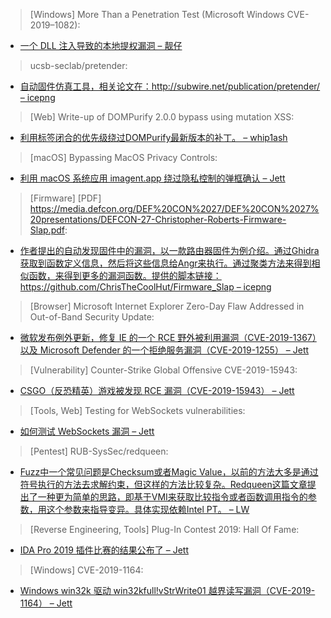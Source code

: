 > [Windows] More Than a Penetration Test (Microsoft Windows CVE-2019–1082):


* [一个 DLL 注入导致的本地提权漏洞 – 靓仔](https://medium.com/@bazyli.michal/more-than-a-penetration-test-cve-2019-1082-647ba2e59034)



> ucsb-seclab/pretender:


* [自动固件仿真工具，相关论文在：http://subwire.net/publication/pretender/ – icepng](https://github.com/ucsb-seclab/pretender)



> [Web] Write-up of DOMPurify 2.0.0 bypass using mutation XSS:


* [利用标签闭合的优先级绕过DOMPurify最新版本的补丁。 – whip1ash](https://research.securitum.com/dompurify-bypass-using-mxss/)



> [macOS] Bypassing MacOS Privacy Controls:


* [利用 macOS 系统应用 imagent.app 绕过隐私控制的弹框确认 – Jett](https://blog.xpnsec.com/bypassing-macos-privacy-controls/)



> [Firmware] [PDF] https://media.defcon.org/DEF%20CON%2027/DEF%20CON%2027%20presentations/DEFCON-27-Christopher-Roberts-Firmware-Slap.pdf:


* [作者提出的自动发现固件中的漏洞，以一款路由器固件为例介绍。通过Ghidra获取到函数定义信息，然后将这些信息给Angr来执行。通过聚类方法来得到相似函数，来得到更多的漏洞函数。提供的脚本链接：https://github.com/ChrisTheCoolHut/Firmware_Slap – icepng](https://media.defcon.org/DEF%20CON%2027/DEF%20CON%2027%20presentations/DEFCON-27-Christopher-Roberts-Firmware-Slap.pdf)



> [Browser] Microsoft Internet Explorer Zero-Day Flaw Addressed in Out-of-Band Security Update:


* [微软发布例外更新，修复 IE 的一个 RCE 野外被利用漏洞（CVE-2019-1367）以及 Microsoft Defender 的一个拒绝服务漏洞（CVE-2019-1255） – Jett](https://threatpost.com/microsoft-internet-explorer-zero-day-flaw-addressed-in-out-of-band-security-update/148584/)



> [Vulnerability] Counter-Strike Global Offensive CVE-2019-15943:


* [CSGO（反恐精英）游戏被发现 RCE 漏洞（CVE-2019-15943） – Jett](https://blog.firosolutions.com/exploits/counter-strike-go/)



> [Tools, Web] Testing for WebSockets vulnerabilities:


* [如何测试 WebSockets 漏洞 – Jett](https://portswigger.net/web-security/websockets)



> [Pentest] RUB-SysSec/redqueen:


* [Fuzz中一个常见问题是Checksum或者Magic Value，以前的方法大多是通过符号执行的方法去求解约束，但这样的方法比较复杂。Red­queen这篇文章提出了一种更为简单的思路，即基于VMI来获取比较指令或者函数调用指令的参数，用这个参数来指导变异。具体实现依赖Intel PT。 – LW](https://github.com/RUB-SysSec/redqueen)



> [Reverse Engineering, Tools] Plug-In Contest 2019: Hall Of Fame:


* [IDA Pro 2019 插件比赛的结果公布了 – Jett](https://www.hex-rays.com/contests/2019/index.shtml#dereferencing)



> [Windows] CVE-2019-1164:


* [Windows win32k 驱动 win32kfull!vStrWrite01 越界读写漏洞（CVE-2019-1164） – Jett](https://cpr-zero.checkpoint.com/vulns/cprid-2133/)